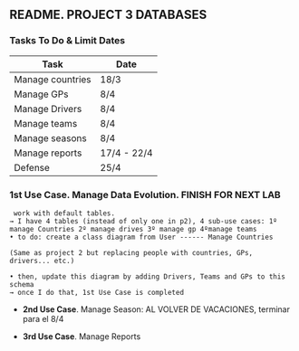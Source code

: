 ## README. PROJECT 3 DATABASES

### Tasks To Do & Limit Dates
| Task | Date |
|--------|--------|
| Manage countries | 18/3 |
| Manage GPs | 8/4 |
| Manage Drivers | 8/4 |
| Manage teams | 8/4 |
| Manage seasons | 8/4 |
| Manage reports | 17/4 - 22/4 |
| Defense | 25/4 |

### 1st Use Case. Manage Data Evolution. FINISH FOR NEXT LAB
	 work with default tables.
	→ I have 4 tables (instead of only one in p2), 4 sub-use cases: 1º manage Countries 2º manage drives 3º manage gp 4ºmanage teams
	• to do: create a class diagram from User ------ Manage Countries
	
	(Same as project 2 but replacing people with countries, GPs, drivers... etc.)

	• then, update this diagram by adding Drivers, Teams and GPs to this schema
	→ once I do that, 1st Use Case is completed
	
- **2nd Use Case**. Manage Season: AL VOLVER DE VACACIONES, terminar para el 8/4

- **3rd Use Case**. Manage Reports

